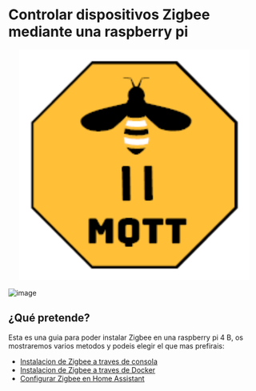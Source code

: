 # Controlar dispositivos Zigbee mediante una raspberry pi
<p align="center">
  <img width="460" src="https://github.com/Koenkk/zigbee2mqtt/blob/master/images/logo.png">
</p>


![image](https://user-images.githubusercontent.com/43112835/173125452-5464d35a-b094-42c4-9bee-761f6115b595.png)

## ¿Qué pretende?

Esta es una guia para poder instalar Zigbee en una raspberry pi 4 B, os mostraremos varios metodos y podeis elegir el que mas prefirais:

* [Instalacion de Zigbee a traves de consola](zigbee_consola.md)
* [Instalacion de Zigbee a traves de Docker](zigbee_docker.md)
* [Configurar Zigbee en Home Assistant](zigbee_homeassistant.md)

